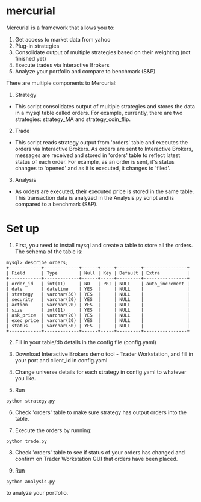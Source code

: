 # mercurial

Mercurial is a framework that allows you to:

1. Get access to market data from yahoo
2. Plug-in strategies
3. Consolidate output of multiple strategies based on their weighting (not finished yet)
4. Execute trades via Interactive Brokers
5. Analyze your portfolio and compare to benchmark (S&P)

There are multiple components to Mercurial:

1. Strategy
  * This script consolidates output of multiple strategies and stores the data in a mysql table called orders. For example, currently, there are two strategies: strategy_MA and strategy_coin_flip.
2. Trade
  * This script reads strategy output from 'orders' table and executes the orders via Interactive Brokers. As orders are sent to Interactive Brokers, messages are received and stored in 'orders' table to reflect latest status of each order. For example, as an order is sent, it's status changes to 'opened' and as it is executed, it changes to 'filed'.
3. Analysis
  * As orders are executed, their executed price is stored in the same table. This transaction data is analyzed in the Analysis.py script and is compared to a benchmark (S&P).


# Set up

1. First, you need to install mysql and create a table to store all the orders. The schema of the table is:

```
mysql> describe orders;
+------------+-------------+------+-----+---------+----------------+
| Field      | Type        | Null | Key | Default | Extra          |
+------------+-------------+------+-----+---------+----------------+
| order_id   | int(11)     | NO   | PRI | NULL    | auto_increment |
| date       | datetime    | YES  |     | NULL    |                |
| strategy   | varchar(50) | YES  |     | NULL    |                |
| security   | varchar(20) | YES  |     | NULL    |                |
| action     | varchar(20) | YES  |     | NULL    |                |
| size       | int(11)     | YES  |     | NULL    |                |
| ask_price  | varchar(20) | YES  |     | NULL    |                |
| exec_price | varchar(20) | YES  |     | NULL    |                |
| status     | varchar(50) | YES  |     | NULL    |                |
+------------+-------------+------+-----+---------+----------------+

```

2. Fill in your table/db details in the config file (config.yaml)

3. Download Interactive Brokers demo tool - Trader Workstation, and fill in your port and client_id in config.yaml

4. Change universe details for each strategy in config.yaml to whatever you like.

5. Run

```
python strategy.py
```

6. Check 'orders' table to make sure strategy has output orders into the table.

7. Execute the orders by running:

```
python trade.py
```

8. Check 'orders' table to see if status of your orders has changed and confirm on Trader Workstation GUI that orders have been placed.

9. Run 
```
python analysis.py
```
to analyze your portfolio.
